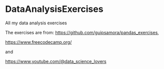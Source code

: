 # DataAnalysisExercises
All my data analysis exercises

The exercises are from:
https://github.com/guipsamora/pandas_exercises,


https://www.freecodecamp.org/

and

https://www.youtube.com/@data_science_lovers
